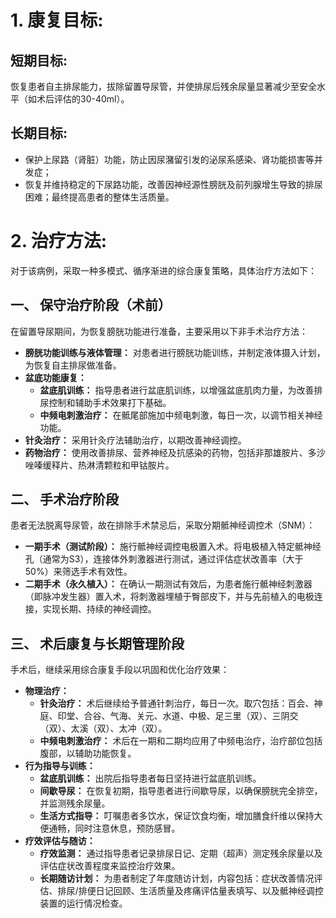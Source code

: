 # 1. 康复目标:
## **短期目标:**
恢复患者自主排尿能力，拔除留置导尿管，并使排尿后残余尿量显著减少至安全水平（如术后评估的30-40ml）。

## **长期目标:**
* 保护上尿路（肾脏）功能，防止因尿潴留引发的泌尿系感染、肾功能损害等并发症；
* 恢复并维持稳定的下尿路功能，改善因神经源性膀胱及前列腺增生导致的排尿困难；最终提高患者的整体生活质量。

# 2. 治疗方法:
对于该病例，采取一种多模式、循序渐进的综合康复策略，具体治疗方法如下：

## **一、 保守治疗阶段（术前）**
在留置导尿期间，为恢复膀胱功能进行准备，主要采用以下非手术治疗方法：
*   **膀胱功能训练与液体管理：** 对患者进行膀胱功能训练，并制定液体摄入计划，为恢复自主排尿做准备。
*   **盆底功能康复：**
    *   **盆底肌训练：** 指导患者进行盆底肌训练，以增强盆底肌肉力量，为改善排尿控制和辅助手术效果打下基础。
    *   **中频电刺激治疗：** 在骶尾部施加中频电刺激，每日一次，以调节相关神经功能。
*   **针灸治疗：** 采用针灸疗法辅助治疗，以期改善神经调控。
*   **药物治疗：** 使用改善排尿、营养神经及抗感染的药物，包括非那雄胺片、多沙唑嗪缓释片、热淋清颗粒和甲钴胺片。

## **二、 手术治疗阶段**
患者无法脱离导尿管，故在排除手术禁忌后，采取分期骶神经调控术（SNM）：
*   **一期手术（测试阶段）：** 施行骶神经调控电极置入术。将电极植入特定骶神经孔（通常为S3），连接体外刺激器进行测试，通过评估症状改善率（大于50%）来筛选手术有效性。
*   **二期手术（永久植入）：** 在确认一期测试有效后，为患者施行骶神经刺激器（即脉冲发生器）置入术，将刺激器埋植于臀部皮下，并与先前植入的电极连接，实现长期、持续的神经调控。

## **三、 术后康复与长期管理阶段**
手术后，继续采用综合康复手段以巩固和优化治疗效果：
*   **物理治疗：**
    *   **针灸治疗：** 术后继续给予普通针刺治疗，每日一次。取穴包括：百会、神庭、印堂、合谷、气海、关元、水道、中极、足三里（双）、三阴交（双）、太溪（双）、太冲（双）。
    *   **中频电刺激治疗：** 术后在一期和二期均应用了中频电治疗，治疗部位包括腹部，以辅助功能恢复。
*   **行为指导与训练：**
    *   **盆底肌训练：** 出院后指导患者每日坚持进行盆底肌训练。
    *   **间歇导尿：** 在恢复初期，指导患者进行间歇导尿，以确保膀胱完全排空，并监测残余尿量。
    *   **生活方式指导：** 叮嘱患者多饮水，保证饮食均衡，增加膳食纤维以保持大便通畅，同时注意休息，预防感冒。
*   **疗效评估与随访：**
    *   **疗效监测：** 通过指导患者记录排尿日记、定期（超声）测定残余尿量以及评估症状改善程度来监控治疗效果。
    *   **长期随访计划：** 为患者制定了年度随访计划，内容包括：症状改善情况评估、排尿/排便日记回顾、生活质量及疼痛评估量表填写、以及骶神经调控装置的运行情况检查。